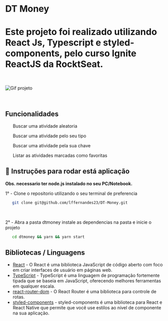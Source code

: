 # DT Money

<h1>Este projeto foi realizado utilizando React Js, Typescript e styled-components, pelo curso Ignite ReactJS da RocktSeat.</h1>

<br />

![Gif projeto](https://github.com/lffernandes23/gif-DT-Money/blob/main/DT-Money.gif)

<br />

<h2> Funcionalidades</h2>

<ul>
    <p>Buscar uma atividade aleatoria</p>
    <p>Buscar uma atividade pelo seu tipo</p>
    <p>Buscar uma atividade pela sua chave</p>
    <p>Listar as atividades marcadas como favoritas</p>
</ul>

<h2>🔧 Instruções para rodar está aplicação</h2>

<strong>Obs. necessario ter node.js instalado no seu PC/Notebook.</strong>

<p>1° - Clone o repositorio utilizando o seu terminal de preferencia</p>

```bash
   git clone git@github.com/lffernandes23/DT-Money.git
```

</br>

<p>2° - Abra a pasta dtmoney instale as dependencias na pasta e inicie o projeto</p>

```bash
   cd dtmoney && yarn && yarn start
```

<h2>Bibliotecas / Linguagens</h2>

* [React](https://pt-br.reactjs.org/) - O React é uma biblioteca JavaScript de código aberto com foco em criar interfaces de usuário em páginas web.
* [TypeScript](https://www.typescriptlang.org/) - TypeScript é uma linguagem de programação fortemente tipada que se baseia em JavaScript, oferecendo melhores ferramentas em qualquer escala.
* [react-router-dom](https://v5.reactrouter.com/web/guides/quick-start) - O React Router é uma biblioteca para controle de rotas.
* [styled-components](https://styled-components.com/) - styled-components é uma biblioteca para React e React Native que permite que você use estilos ao nível de componente na sua aplicação.
